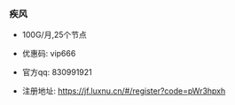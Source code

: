 ### 疾风
- 100G/月,25个节点

- 优惠码: vip666

- 官方qq: 830991921

- 注册地址: https://jf.luxnu.cn/#/register?code=pWr3hpxh